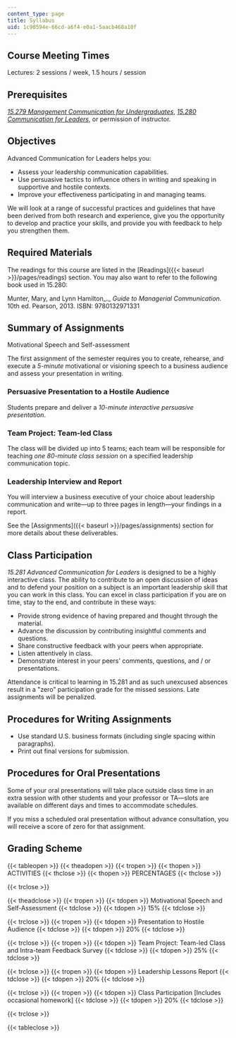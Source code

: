 ```yaml
---
content_type: page
title: Syllabus
uid: 1c90594e-66cd-a6f4-e0a1-5aacb468a10f
---
```


Course Meeting Times
--------------------

Lectures: 2 sessions / week, 1.5 hours / session

Prerequisites
-------------

[_15.279 Management Communication for Undergraduates_](/courses/15-279-management-communication-for-undergraduates-fall-2012), [_15.280 Communication for Leaders_](/courses/15-280-communication-for-managers-fall-2016), or permission of instructor.

Objectives
----------

Advanced Communication for Leaders helps you:

*   Assess your leadership communication capabilities.
*   Use persuasive tactics to influence others in writing and speaking in supportive and hostile contexts.
*   Improve your effectiveness participating in and managing teams.

We will look at a range of successful practices and guidelines that have been derived from both research and experience, give you the opportunity to develop and practice your skills, and provide you with feedback to help you strengthen them.

Required Materials
------------------

The readings for this course are listed in the [Readings]({{< baseurl >}}/pages/readings) section. You may also want to refer to the following book used in 15.280:

Munter, Mary, and Lynn Hamilton_._ _Guide to Managerial Communication._ 10th ed. Pearson, 2013. ISBN: 9780132971331

Summary of Assignments
----------------------

Motivational Speech and Self-assessment

The first assignment of the semester requires you to create, rehearse, and execute a _5-minute_ motivational or visioning speech to a business audience and assess your presentation in writing.

### Persuasive Presentation to a Hostile Audience

Students prepare and deliver a _10-minute interactive persuasive presentation_.

### Team Project: Team-led Class

The class will be divided up into 5 teams; each team will be responsible for teaching _one 80-minute class session_ on a specified leadership communication topic.

### Leadership Interview and Report

You will interview a business executive of your choice about leadership communication and write—up to three pages in length—your findings in a report.

See the [Assignments]({{< baseurl >}}/pages/assignments) section for more details about these deliverables.

Class Participation
-------------------

_15.281 Advanced Communication for Leaders_ is designed to be a highly interactive class. The ability to contribute to an open discussion of ideas and to defend your position on a subject is an important leadership skill that you can work in this class. You can excel in class participation if you are on time, stay to the end, and contribute in these ways:

*   Provide strong evidence of having prepared and thought through the material.
*   Advance the discussion by contributing insightful comments and questions.
*   Share constructive feedback with your peers when appropriate.
*   Listen attentively in class.
*   Demonstrate interest in your peers' comments, questions, and / or presentations.

Attendance is critical to learning in 15.281 and as such unexcused absences result in a "zero" participation grade for the missed sessions. Late assignments will be penalized.

Procedures for Writing Assignments
----------------------------------

*   Use standard U.S. business formats (including single spacing within paragraphs).
*   Print out final versions for submission.

Procedures for Oral Presentations
---------------------------------

Some of your oral presentations will take place outside class time in an extra session with other students and your professor or TA—slots are available on different days and times to accommodate schedules.

If you miss a scheduled oral presentation without advance consultation, you will receive a score of zero for that assignment.

Grading Scheme
--------------

{{< tableopen >}}
{{< theadopen >}}
{{< tropen >}}
{{< thopen >}}
ACTIVITIES
{{< thclose >}}
{{< thopen >}}
PERCENTAGES
{{< thclose >}}

{{< trclose >}}

{{< theadclose >}}
{{< tropen >}}
{{< tdopen >}}
Motivational Speech and Self-Assessment
{{< tdclose >}}
{{< tdopen >}}
15%
{{< tdclose >}}

{{< trclose >}}
{{< tropen >}}
{{< tdopen >}}
Presentation to Hostile Audience
{{< tdclose >}}
{{< tdopen >}}
20%
{{< tdclose >}}

{{< trclose >}}
{{< tropen >}}
{{< tdopen >}}
Team Project: Team-led Class and Intra-team Feedback Survey
{{< tdclose >}}
{{< tdopen >}}
25%
{{< tdclose >}}

{{< trclose >}}
{{< tropen >}}
{{< tdopen >}}
Leadership Lessons Report
{{< tdclose >}}
{{< tdopen >}}
20%
{{< tdclose >}}

{{< trclose >}}
{{< tropen >}}
{{< tdopen >}}
Class Participation \[Includes occasional homework\]
{{< tdclose >}}
{{< tdopen >}}
20%
{{< tdclose >}}

{{< trclose >}}

{{< tableclose >}}